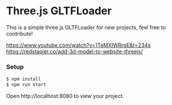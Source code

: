 # Three.js GLTFLoader
This is a simple three.js GLTFLoader for new projects, feel free to contribute!

https://www.youtube.com/watch?v=1TeMXIWRrqE&t=234s
https://redstapler.co/add-3d-model-to-website-threejs/

### Setup
```bash
$ npm install
$ npm run start
```

Open http://localhost:8080 to view your project.